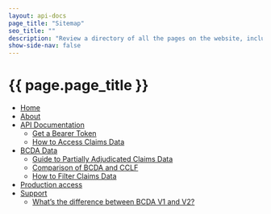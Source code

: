 ```yaml
---
layout: api-docs
page_title: "Sitemap"
seo_title: ""
description: "Review a directory of all the pages on the website, including documentation, BCDA data, and steps to production access."
show-side-nav: false
---
```


# {{ page.page_title }}

<ul>
    <li>
        <a href="{{ '/index.html' | relative_url }}">Home</a>
    </li>
    <li>
        <a href="{{ '/about.html' | relative_url }}">About</a>
    </li>
    <li>
        <a href="{{ '/api-documentation.html' | relative_url }}">API Documentation</a>
        <ul>
            <li>
                <a href="{{ '/api-documentation/get-a-bearer-token.html' | relative_url }}">Get a Bearer Token</a>
            </li>
            <li>
                <a href="{{ '/api-documentation/access-claims-data.html' | relative_url }}">How to Access Claims Data</a>
            </li>
        </ul>
    </li>
    <li>
        <a href="{{ '/bcda-data.html' | relative_url }}">BCDA Data</a>
        <ul>
            <li>
                <a href="{{ '/bcda-data/partially-adjudicated-claims-data.html' | relative_url }}">Guide to Partially Adjudicated Claims Data</a>
            </li>
            <li>
                <a href="{{ '/bcda-data/comparison-bcda-cclf-files.html' | relative_url }}">Comparison of BCDA and CCLF</a>
            </li>
            <li>
                <a href="{{ '/api-documentation/filter-claims-data.html' | relative_url }}">How to Filter Claims Data</a>
            </li>
        </ul>
    </li>
    <li>
        <a href="{{ '/production-access.html' | relative_url }}">Production access</a>
    </li>
    <li>
        <a href="{{ '/support.html' | relative_url }}">Support</a>
        <ul>
            <li>
                <a href="{{ '/bcda-data/difference-between-v1-v2.html' | relative_url }}">What’s the difference between BCDA V1 and V2?</a>
            </li>
        </ul>
    </li>
</ul>
